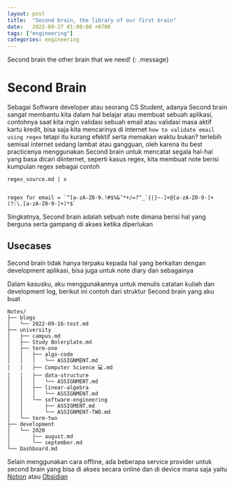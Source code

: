 ```yaml
---
layout: post
title:  "Second brain, the library of our first brain"
date:   2022-09-27 01:00:00 +0700
tags: ["engineering"]
categories: engineering
---
```


Second brain the other brain that we need!
{: .message}

# Second Brain

Sebagai Software developer atau seorang CS Student, adanya Second brain sangat membantu kita dalam hal belajar atau membuat sebuah aplikasi, contohnya saat kita ingin validasi sebuah email atau validasi masa aktif kartu kredit, bisa saja kita mencarinya di internet `how to validate email using regex` tetapi itu kurang efektif serta memakan waktu bukan? terlebih semisal internet sedang lambat atau gangguan, oleh karena itu best practicenya menggunakan Second brain untuk mencatat segala hal-hal yang basa dicari diinternet, seperti kasus regex, kita membuat note berisi kumpulan regex sebagai contoh

```
regex_source.md | x


regex for email = `^[a-zA-Z0-9.!#$%&’*+/=?^_`{|}~-]+@[a-zA-Z0-9-]+(?:\.[a-zA-Z0-9-]+)*$`

```

Singkatnya, Second brain adalah sebuah note dimana berisi hal yang berguna serta gampang di akses ketika diperlukan


## Usecases

Second brain tidak hanya terpaku kepada hal yang berkaitan dengan development aplikasi, bisa juga untuk note diary dan sebagainya

Dalam kasusku, aku menggunakannya untuk menulis catatan kuliah dan development log, berikut ini contoh dari struktur Second brain yang aku buat

```
Notes/
├── blogs
│   └── 2022-09-16-test.md
├── university
│   ├── campus.md
│   ├── Study Bolerplate.md
│   ├── term-one
│   │   ├── algo-code
│   │   │   └── ASSIGNMENT.md
│   │   ├── Computer Science 💻.md
│   │   ├── data-structure
│   │   │   └── ASSIGNMENT.md
│   │   ├── linear-algebra
│   │   │   └── ASSIGNMENT.md
│   │   └── software-engineering
│   │       ├── ASSIGMENT.md
│   │       └── ASSIGNMENT-TWO.md
│   └── term-two
├── development
│   └── 2020
│       ├── august.md
│       └── september.md
└── Dashboard.md
```
Selain menggunakan cara offline, ada beberapa service provider untuk second brain yang bisa di akses secara online dan di device mana saja yaitu [Notion](https://www.notion.so/) atau [Obsidian](https://obsidian.md/)
